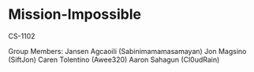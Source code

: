 # Mission-Impossible
CS-1102

Group Members:
Jansen Agcaoili (Sabinimamamasamayan)
Jon Magsino (SiftJon)
Caren Tolentino (Awee320)
Aaron Sahagun (Cl0udRain)
